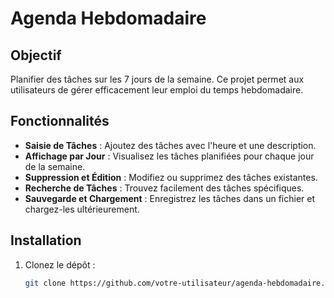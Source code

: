 # Agenda Hebdomadaire

## Objectif
Planifier des tâches sur les 7 jours de la semaine. Ce projet permet aux utilisateurs de gérer efficacement leur emploi du temps hebdomadaire.

## Fonctionnalités

- **Saisie de Tâches** : Ajoutez des tâches avec l'heure et une description.
- **Affichage par Jour** : Visualisez les tâches planifiées pour chaque jour de la semaine.
- **Suppression et Édition** : Modifiez ou supprimez des tâches existantes.
- **Recherche de Tâches** : Trouvez facilement des tâches spécifiques.
- **Sauvegarde et Chargement** : Enregistrez les tâches dans un fichier et chargez-les ultérieurement.

## Installation

1. Clonez le dépôt :
   ```bash
   git clone https://github.com/votre-utilisateur/agenda-hebdomadaire.git